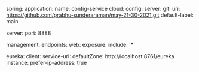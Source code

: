 spring:
  application:
    name: config-service
  cloud:
    config:
      server:
        git:
          uri: https://github.com/prabhu-sunderaraman/may-21-30-2021.git
          default-label: main

server:
  port: 8888

management:
  endpoints:
    web:
      exposure:
        include: '*'
 
eureka:
  client:
    service-url:
      defaultZone: http://localhost:8761/eureka
  instance:
    prefer-ip-address: true
